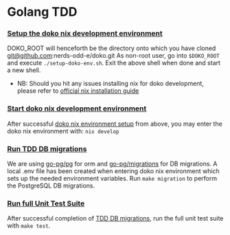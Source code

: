 # Golang TDD

### [Setup the doko nix development environment](#setup-doko-nix)

DOKO_ROOT will henceforth be the directory onto which you have cloned git@github.com:nerds-odd-e/doko.git
As non-root user, go into `$DOKO_ROOT` and execute `./setup-doko-env.sh`.
Exit the above shell when done and start a new shell.

- NB: Should you hit any issues installing nix for doko development, please refer to [official nix installation guide](https://nixos.org/download.html#download-nix)

### [Start doko nix development environment](#start-doko-nix)

After successful [doko nix environment setup](#setup-doko-nix) from above, you may enter the doko nix environment with:
`nix develop`

### [Run TDD DB migrations](#db-migrations)

We are using [go-pg/pg](https://github.com/go-pg/pg) for orm and [go-pg/migrations](https://github.com/go-pg/migrations) for DB migrations.
A local .env file has been created when entering doko nix environment which sets up the needed environment variables.
Run `make migration` to perform the PostgreSQL DB migrations.

### [Run full Unit Test Suite](#run-test-suite)

After successful completion of [TDD DB migrations](#db-migrations), run the full unit test suite with `make test`.
